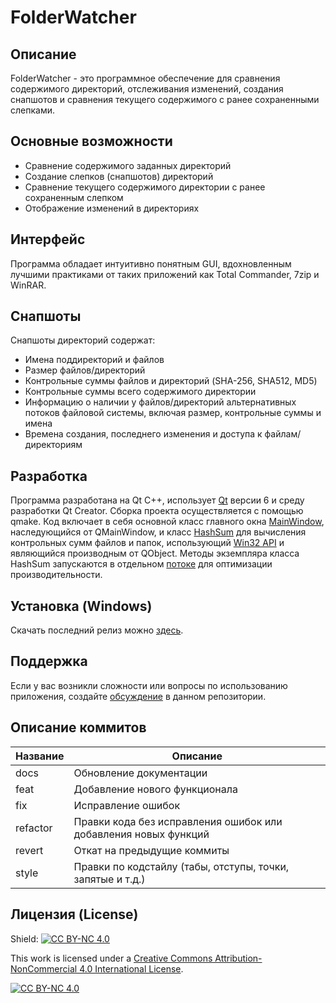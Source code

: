 # FolderWatcher

## Описание
FolderWatcher - это программное обеспечение для сравнения содержимого директорий, отслеживания изменений, создания снапшотов и сравнения текущего содержимого с ранее сохраненными слепками.

## Основные возможности
- Сравнение содержимого заданных директорий
- Создание слепков (снапшотов) директорий
- Сравнение текущего содержимого директории с ранее сохраненным слепком
- Отображение изменений в директориях

## Интерфейс
Программа обладает интуитивно понятным GUI, вдохновленным лучшими практиками от таких приложений как Total Commander, 7zip и WinRAR.

## Снапшоты
Снапшоты директорий содержат:
- Имена поддиректорий и файлов
- Размер файлов/директорий
- Контрольные суммы файлов и директорий (SHA-256, SHA512, MD5)
- Контрольные суммы всего содержимого директории
- Информацию о наличии у файлов/директорий альтернативных потоков файловой системы, включая размер, контрольные суммы и имена
- Времена создания, последнего изменения и доступа к файлам/директориям

## Разработка
Программа разработана на Qt C++, использует [Qt](https://doc.qt.io/) версии 6 и среду разработки Qt Creator. Сборка проекта осуществляется с помощью qmake. Код включает в себя основной класс главного окна [MainWindow](https://github.com/StanleyStanMarsh/FolderWatcher/blob/master/Main%20Window/mainwindow.h), наследующийся от QMainWindow, и класс [HashSum](https://github.com/StanleyStanMarsh/FolderWatcher/blob/master/Calculations/Hash%20Sum/HashSum.h) для вычисления контрольных сумм файлов и папок, использующий [Win32 API](https://learn.microsoft.com/en-us/windows/win32/api/) и являющийся производным от QObject. Методы экземпляра класса HashSum запускаются в отдельном [потоке](https://github.com/StanleyStanMarsh/FolderWatcher/commit/9d801ad8192f70f4f61bdf309f03a8ef477ae9a3) для оптимизации производительности.

## Установка (Windows)

Скачать последний релиз можно [здесь](https://github.com/StanleyStanMarsh/FolderWatcher/releases).

## Поддержка
Если у вас возникли сложности или вопросы по использованию приложения, создайте 
[обсуждение](https://github.com/StanleyStanMarsh/FolderWatcher/issues/new/choose) в данном репозитории.

## Описание коммитов
| Название | Описание                                                        |
|----------|-----------------------------------------------------------------|
| docs	   | Обновление документации                                         |
| feat	   | Добавление нового функционала                                   |
| fix	   | Исправление ошибок                                              |
| refactor | Правки кода без исправления ошибок или добавления новых функций |
| revert   | Откат на предыдущие коммиты                                     |
| style	   | Правки по кодстайлу (табы, отступы, точки, запятые и т.д.)      |

## Лицензия (License)
Shield: [![CC BY-NC 4.0][cc-by-nc-shield]][cc-by-nc]

This work is licensed under a
[Creative Commons Attribution-NonCommercial 4.0 International License][cc-by-nc].

[![CC BY-NC 4.0][cc-by-nc-image]][cc-by-nc]

[cc-by-nc]: https://creativecommons.org/licenses/by-nc/4.0/
[cc-by-nc-image]: https://licensebuttons.net/l/by-nc/4.0/88x31.png
[cc-by-nc-shield]: https://img.shields.io/badge/License-CC%20BY--NC%204.0-lightgrey.svg
